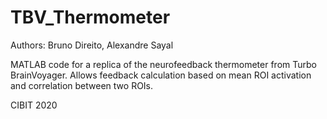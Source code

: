 # TBV_Thermometer

Authors: Bruno Direito, Alexandre Sayal

MATLAB code for a replica of the neurofeedback thermometer from Turbo BrainVoyager. Allows feedback calculation based on mean ROI activation and correlation between two ROIs.

CIBIT 2020
